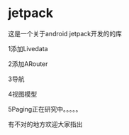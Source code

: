 # jetpack
这是一个关于android jetpack开发的的库

1添加Livedata

2添加ARouter

3导航

4视图模型

5Paging正在研究中。。。。。

有不对的地方欢迎大家指出 
